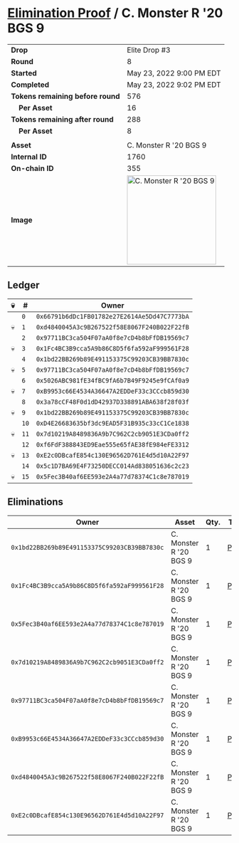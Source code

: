 # [Elimination Proof](./readme.md) / C. Monster R &#039;20 BGS 9

|||
|---|---|
| **Drop** | Elite Drop #3 |
| **Round** | 8 |
| **Started** | May 23, 2022 9:00 PM EDT |
| **Completed** | May 23, 2022 9:02 PM EDT |
| **Tokens remaining before round** | 576 |
| **&nbsp;&nbsp;&nbsp;&nbsp;Per Asset** | 16 |
| **Tokens remaining after round** | 288 |
| **&nbsp;&nbsp;&nbsp;&nbsp;Per Asset** | 8 |
| | |
| **Asset** | C. Monster R &#039;20 BGS 9 |
| **Internal ID** | 1760 |
| **On-chain ID** | 355 |
| **Image** | <img src="https://tcdn.blokpax.com/9648a5d9-1897-4a94-9e91-ee35c32898a7/981410356942ce9f23ca1619801c782597f9b7b118f43611a936e3b0470d32c5.png" height="200" alt="C. Monster R &#039;20 BGS 9" /> |

## Ledger

| 💀 | # | Owner |
| --- | --- | --- |
|  | `0` | `0x66791b6dDc1FB01782e27E2614Ae5Dd47C7773bA` |
| 💀 | `1` | `0xd4840045A3c9B267522f58E8067F240B022F22fB` |
|  | `2` | `0x97711BC3ca504F07aA0f8e7cD4b8bFfDB19569c7` |
| 💀 | `3` | `0x1Fc4BC3B9cca5A9b86C8D5f6fa592aF999561F28` |
|  | `4` | `0x1bd22BB269b89E491153375C99203CB39BB7830c` |
| 💀 | `5` | `0x97711BC3ca504F07aA0f8e7cD4b8bFfDB19569c7` |
|  | `6` | `0x5026ABC981fE34fBC9fA6b7B49F9245e9fCAf0a9` |
| 💀 | `7` | `0xB9953c66E4534A36647A2EDDeF33c3CCcb859d30` |
|  | `8` | `0x3a78cCF48F0d1dD42937D338891ABA638f28f03f` |
| 💀 | `9` | `0x1bd22BB269b89E491153375C99203CB39BB7830c` |
|  | `10` | `0xD4E26683635bf3dc9EAD5F31B935c33cC1Ce1838` |
| 💀 | `11` | `0x7d10219A8489836A9b7C962C2cb9051E3CDa0ff2` |
|  | `12` | `0xf6FdF388843ED9Eae555e65fAE38fE984eFE3312` |
| 💀 | `13` | `0xE2c0DBcafE854c130E96562D761E4d5d10A22F97` |
|  | `14` | `0x5c1D7BA69E4F73250DECC014Ad838051636c2c23` |
| 💀 | `15` | `0x5Fec3B40af6EE593e2A4a77d78374C1c8e787019` |


## Eliminations

| Owner | Asset | Qty. | Transaction |
| --- | --- | --- | --- |
| `0x1bd22BB269b89E491153375C99203CB39BB7830c` | C. Monster R '20 BGS 9 | 1 | [Polygonscan](https://polygonscan.com/tx/0xd754c519f6eb91d38a59547f36477ed349d8d29ba77ac8abccbe934a53528a9d) |
| `0x1Fc4BC3B9cca5A9b86C8D5f6fa592aF999561F28` | C. Monster R '20 BGS 9 | 1 | [Polygonscan](https://polygonscan.com/tx/0x5e5066007a285774bacea1e81d37b5de61ed6cea96c87f56e960bd20c8f880d0) |
| `0x5Fec3B40af6EE593e2A4a77d78374C1c8e787019` | C. Monster R '20 BGS 9 | 1 | [Polygonscan](https://polygonscan.com/tx/0x90d3fe52f389e65fe580b96f0c5f6a5a2616109739d11fa80fc01c374db3dd4e) |
| `0x7d10219A8489836A9b7C962C2cb9051E3CDa0ff2` | C. Monster R '20 BGS 9 | 1 | [Polygonscan](https://polygonscan.com/tx/0x81f8e65875b73d66d08e74ad0a3cf1086ed0f8f57c434cd322c613387f96785c) |
| `0x97711BC3ca504F07aA0f8e7cD4b8bFfDB19569c7` | C. Monster R '20 BGS 9 | 1 | [Polygonscan](https://polygonscan.com/tx/0x71c68e83709f8317aacb2219d3e27f673ed5764a5587fa1a4982c813eaa87a66) |
| `0xB9953c66E4534A36647A2EDDeF33c3CCcb859d30` | C. Monster R '20 BGS 9 | 1 | [Polygonscan](https://polygonscan.com/tx/0x5d2ac561b25a7971a814ea68797c65f2726d2f31d1a14c050be61f23f26feeff) |
| `0xd4840045A3c9B267522f58E8067F240B022F22fB` | C. Monster R '20 BGS 9 | 1 | [Polygonscan](https://polygonscan.com/tx/0xe596a595351f60d020aabac63e98ffe844e6265c330e1a175a685f36aca73dff) |
| `0xE2c0DBcafE854c130E96562D761E4d5d10A22F97` | C. Monster R '20 BGS 9 | 1 | [Polygonscan](https://polygonscan.com/tx/0xfe95c5728af84b8dba4dfd4742b564da42d0a0db17c3076dc7a167c1ff17c4e9) |
